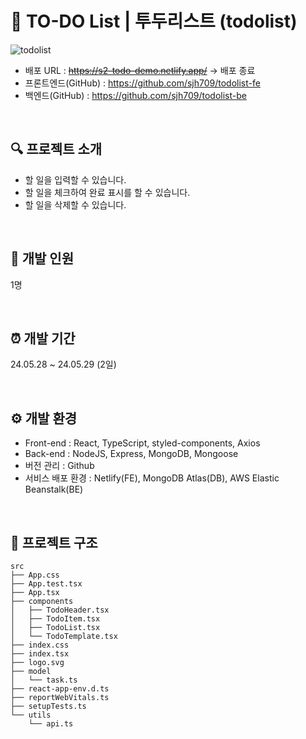 # 📍 TO-DO List | 투두리스트 (todolist)

![todolist](https://github.com/sjh709/todolist-fe/assets/42454759/8e88b015-6b72-4d3b-ab89-6bf5b53c821f)

- 배포 URL : ~~https://s2-todo-demo.netlify.app/~~ -> 배포 종료
- 프론트엔드(GitHub) : https://github.com/sjh709/todolist-fe
- 백엔드(GitHub) : https://github.com/sjh709/todolist-be

<br>

## 🔍 프로젝트 소개

- 할 일을 입력할 수 있습니다.
- 할 일을 체크하여 완료 표시를 할 수 있습니다.
- 할 일을 삭제할 수 있습니다.

<br>

## 🌱 개발 인원

1명

<br>

## ⏰ 개발 기간

24.05.28 ~ 24.05.29 (2일)

<br>

## ⚙️ 개발 환경

- Front-end : React, TypeScript, styled-components, Axios
- Back-end : NodeJS, Express, MongoDB, Mongoose
- 버전 관리 : Github
- 서비스 배포 환경 : Netlify(FE), MongoDB Atlas(DB), AWS Elastic Beanstalk(BE)

<br>

## 📂 프로젝트 구조

```
src
├── App.css
├── App.test.tsx
├── App.tsx
├── components
│   ├── TodoHeader.tsx
│   ├── TodoItem.tsx
│   ├── TodoList.tsx
│   └── TodoTemplate.tsx
├── index.css
├── index.tsx
├── logo.svg
├── model
│   └── task.ts
├── react-app-env.d.ts
├── reportWebVitals.ts
├── setupTests.ts
└── utils
    └── api.ts
```

<br>

